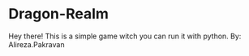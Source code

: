 # Dragon-Realm
Hey there! This is a simple game witch you can run it with python.
By: Alireza.Pakravan
